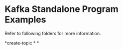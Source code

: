 # Kafka Standalone Program Examples

Refer to following folders for more information.


*create-topic
*
*